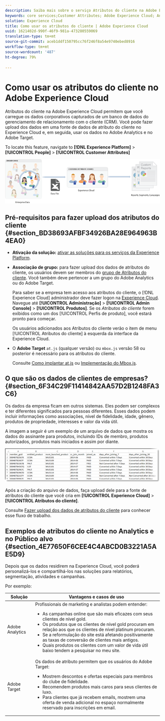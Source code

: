 ```yaml
---
description: Saiba mais sobre o serviço Atributos do cliente na Adobe Experience Cloud e como fazer upload dos dados para uso no Analytics e no Público alvo.
keywords: core services;Customer Attributes; Adobe Experience Cloud; Analytics; Target
solution: Experience Cloud
title: Como usar os atributos do cliente | Adobe Experience Cloud
uuid: 1621402d-990f-46f9-981a-473280559069
translation-type: tm+mt
source-git-commit: aceb1ddf150795cc76f246f8a54e9740ebed8916
workflow-type: tm+mt
source-wordcount: '487'
ht-degree: 79%

---
```



# Como usar os atributos do cliente no Adobe Experience Cloud

Atributos do cliente na Adobe Experience Cloud permitem que você carregue os dados corporativos capturados de um banco de dados do gerenciamento de relacionamento com o cliente (CRM). Você pode fazer upload dos dados em uma fonte de dados de atributo do cliente no Experience Cloud e, em seguida, usar os dados no Adobe Analytics e no Adobe Target.

To locate this feature, navigate to **[!DNL Experience Platform]** > **[!UICONTROL People]** > **[!UICONTROL Customer Attributes]**

![](assets/custom_reports.png)

## Pré-requisitos para fazer upload dos atributos do cliente {#section_BD38693AFBF34926BA28E964963B4EA0}

* **Ativação da solução:** [ativar as soluções para os serviços da Experience Platform](../core-services/core-services.md#concept_07ED1D5C64234E77976E6D572E78FB9C).

* **Associação de grupo:** para fazer upload dos dados de atributos do cliente, os usuários devem ser membros do [grupo de Atributos do cliente](../admin-getting-started/admin-getting-started.md#task_3295A85536BF48899A1AB40D207E77E9). Você também deve pertencer a um grupo do Adobe Analytics ou do Adobe Target.

   Para saber se a empresa tem acesso aos atributos do cliente, o [!DNL Experience Cloud] administrador deve fazer logon na [Experience Cloud](https://experience.adobe.com). Navegue até **[!UICONTROL Administração]** > **[!UICONTROL Admin Console]** > **[!UICONTROL Produtos]**. Se os *Atributos do cliente* forem exibidos como um dos [!UICONTROL Perfis de produto], você estará pronto para começar.

   Os usuários adicionados aos Atributos do cliente verão o item de menu [!UICONTROL Atributos do cliente] à esquerda da interface da Experience Cloud.

* O **Adobe Target** `at.js` (qualquer versão) ou `mbox.js` versão 58 ou posterior é necessário para os atributos do cliente.

   Consulte [Como implantar at.js](https://docs.adobe.com/content/help/pt-BR/target/using/implement-target/client-side/deploy-at-js/how-to-deployatjs.html) ou [Implementação do Mbox.js](https://docs.adobe.com/content/help/pt-BR/target/using/implement-target/client-side/mbox-implement/mbox-download.html).

## O que são os dados de clientes de empresas? {#section_6F34C29F11414842AA57D2B1248FA3C6}

Os dados da empresa ficam em outros sistemas. Eles podem ser complexos e ter diferentes significados para pessoas diferentes. Esses dados podem incluir informações como associações, nível de fidelidade, idade, gênero, produtos de propriedade, interesses e valor da vida útil.

A imagem a seguir é um exemplo de um arquivo de dados que mostra os dados do assinante para produtos, incluindo IDs de membro, produtos autorizados, produtos mais iniciados e assim por diante.

![](assets/01_crs_usecase.png)

Após a criação do arquivo de dados, faça upload dele para a fonte de atributos do cliente que você cria em **[!UICONTROL Experience Cloud]** > **[!UICONTROL Atributos do cliente]**.

Consulte [Fazer upload dos dados de atributos do cliente](../attributes/t-crs-usecase.md#task_BCC327B2A0EF4A1BBB2934013AB92B78) para conhecer esse fluxo de trabalho.

## Exemplos de atributos do cliente no Analytics e no Público alvo {#section_4E77650F6CEE4C4ABCD0B3221A5AE5D9}

Depois que os dados residirem na Experience Cloud, você poderá personalizá-los e compartilhá-los nas soluções para relatórios, segmentação, atividades e campanhas.

Por exemplo:

| Solução | Vantagens e casos de uso |
|--- |--- |
| Adobe Analytics | Profissionais de marketing e analistas podem entender:<ul><li>As campanhas online que são mais eficazes com seus clientes de nível gold.</li><li>Os produtos que os clientes de nível gold procuram em relação aos que os clientes de nível platinum procuram.</li><li>Se a reformulação do site está afetando positivamente as taxas de conversão de clientes mais antigos.</li><li>Quais produtos os clientes com um valor de vida útil baixo tendem a pesquisar no meu site.</li></ul> |
| Adobe Target | Os dados de atributo permitem que os usuários do Adobe Target:<ul><li>Mostrem descontos e ofertas especiais para membros do clube de fidelidade.</li><li>Recomendem produtos mais caros para seus clientes de luxo.</li><li>Para clientes que já recebem emails, mostrem uma oferta de venda adicional no espaço normalmente reservado para inscrições em email.</li></ul> |
